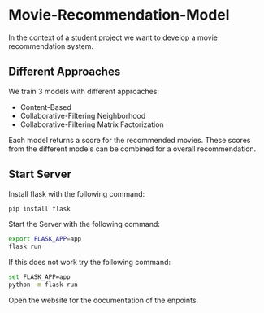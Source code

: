 # Movie-Recommendation-Model

In the context of a student project we want to develop a movie recommendation system.

## Different Approaches


We train 3 models with different approaches:
- Content-Based
- Collaborative-Filtering Neighborhood
- Collaborative-Filtering Matrix Factorization

Each model returns a score for the recommended movies. These scores from the different models can be combined for a overall recommendation.

## Start Server
Install flask with the following command:

```bash
pip install flask  
```

Start the Server with the following command:
```bash
export FLASK_APP=app
flask run
```
If this does not work try the following command:
```bash
set FLASK_APP=app
python -m flask run
```

Open the website for the documentation of the enpoints.